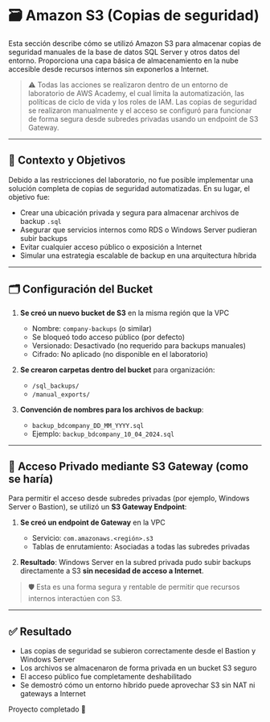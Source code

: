 # 🗃️ Amazon S3 (Copias de seguridad)

Esta sección describe cómo se utilizó Amazon S3 para almacenar copias de seguridad manuales de la base de datos SQL Server y otros datos del entorno. Proporciona una capa básica de almacenamiento en la nube accesible desde recursos internos sin exponerlos a Internet.

> ⚠️ Todas las acciones se realizaron dentro de un entorno de laboratorio de AWS Academy, el cual limita la automatización, las políticas de ciclo de vida y los roles de IAM. Las copias de seguridad se realizaron manualmente y el acceso se configuró para funcionar de forma segura desde subredes privadas usando un endpoint de S3 Gateway.

---

## 🧭 Contexto y Objetivos

Debido a las restricciones del laboratorio, no fue posible implementar una solución completa de copias de seguridad automatizadas. En su lugar, el objetivo fue:

- Crear una ubicación privada y segura para almacenar archivos de backup `.sql`
- Asegurar que servicios internos como RDS o Windows Server pudieran subir backups
- Evitar cualquier acceso público o exposición a Internet
- Simular una estrategia escalable de backup en una arquitectura híbrida

---

## 🗂️ Configuración del Bucket

1. **Se creó un nuevo bucket de S3** en la misma región que la VPC
   - Nombre: `company-backups` (o similar)
   - Se bloqueó todo acceso público (por defecto)
   - Versionado: Desactivado (no requerido para backups manuales)
   - Cifrado: No aplicado (no disponible en el laboratorio)

2. **Se crearon carpetas dentro del bucket** para organización:
   - `/sql_backups/`
   - `/manual_exports/`

3. **Convención de nombres para los archivos de backup**:
   - `backup_bdcompany_DD_MM_YYYY.sql`
   - Ejemplo: `backup_bdcompany_10_04_2024.sql`

---

## 🔐 Acceso Privado mediante S3 Gateway (como se haría)

Para permitir el acceso desde subredes privadas (por ejemplo, Windows Server o Bastion), se utilizó un **S3 Gateway Endpoint**:

1. **Se creó un endpoint de Gateway** en la VPC
   - Servicio: `com.amazonaws.<región>.s3`
   - Tablas de enrutamiento: Asociadas a todas las subredes privadas

2. **Resultado**: Windows Server en la subred privada pudo subir backups directamente a S3 **sin necesidad de acceso a Internet**.

> 🛡️ Esta es una forma segura y rentable de permitir que recursos internos interactúen con S3.

---

## ✅ Resultado

- Las copias de seguridad se subieron correctamente desde el Bastion y Windows Server
- Los archivos se almacenaron de forma privada en un bucket S3 seguro
- El acceso público fue completamente deshabilitado
- Se demostró cómo un entorno híbrido puede aprovechar S3 sin NAT ni gateways a Internet

Proyecto completado 🎉

